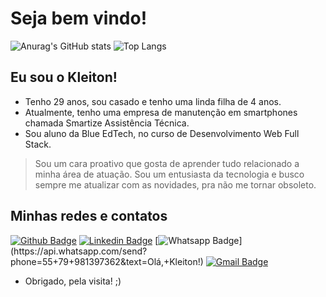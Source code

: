 # Seja bem vindo!

![Anurag's GitHub stats](https://github-readme-stats.vercel.app/api?username=KleitonLima&show_icons=true&theme=highcontrast) ![Top Langs](https://github-readme-stats.vercel.app/api/top-langs/?username=KleitonLima&layout=compact&theme=highcontrast)

## Eu sou o Kleiton!

- Tenho 29 anos, sou casado e tenho uma linda filha de 4 anos.
- Atualmente, tenho uma empresa de manutenção em smartphones chamada Smartize Assistência Técnica.
- Sou aluno da Blue EdTech, no curso de Desenvolvimento Web Full Stack.
> Sou um cara proativo que gosta de aprender tudo relacionado a minha área de atuação.
Sou um entusiasta da tecnologia e busco sempre me atualizar com as novidades, pra não me tornar obsoleto.

## Minhas redes e contatos
[![Github Badge](https://img.shields.io/badge/-Github-000?style=flat-square&logo=Github&logoColor=white&link=link_do_seu_perfil_no_github)](https://github.com/KleitonLima)
[![Linkedin Badge](https://img.shields.io/badge/-LinkedIn-blue?style=flat-square&logo=Linkedin&logoColor=white&link=link_do_seu_perfil_no_linkedin)](https://www.linkedin.com/in/kleitonlima/)
[![Whatsapp Badge](https://img.shields.io/badge/-Whatsapp-4CA143?style=flat-square&labelColor=4CA143&logo=whatsapp&logoColor=white&link=https://api.whatsapp.com/send?phone=seu_telefone_55+DDD+número_de_telefone&text=Hello!)](https://api.whatsapp.com/send?phone=55+79+981397362&text=Olá,+Kleiton!)
[![Gmail Badge](https://img.shields.io/badge/-Gmail-c14438?style=flat-square&logo=Gmail&logoColor=white&link=mailto:seu_email)](mailto:kleiton.mini@gmail.com)

- Obrigado, pela visita! ;)
